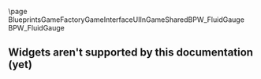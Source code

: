 \page BlueprintsGameFactoryGameInterfaceUIInGameSharedBPW_FluidGauge BPW_FluidGauge
## Widgets aren't supported by this documentation (yet)
